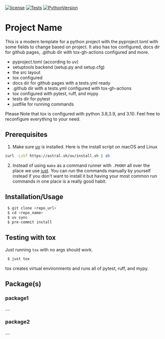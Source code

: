 [![license](https://img.shields.io/badge/license-MIT-blue)](https://opensource.org/license/mit/)
[![Tests](https://github.com/omar-abdelgawad/python-project-template/actions/workflows/tests.yml/badge.svg)](https://github.com/omar-abdelgawad/python-project-template/actions)
[![PythonVersion](https://img.shields.io/badge/python-3.10%20%7C%203.11%20%7C%203.12-blue)](https://img.shields.io/badge/python-3.8%20%7C%203.9%20%7C%203.10-blue)
<!-- [![Code style: black](https://img.shields.io/badge/code%20style-black-000000.svg)](https://github.com/psf/black) -->

# Project Name
This is a modern template for a python project with the pyproject.toml with some fields to change based on project. It also has tox configured, docs dir for github pages, .github dir with tox-gh-actions configured and more.  
- pyproject.toml (according to uv)
- setuptools backend (setup.py and setup.cfg)
- the src layout
- tox configured
- docs dir for github pages with a tests.yml ready
- .github dir with a tests.yml configured with tox-gh-actions
- tox configured with pytest, ruff, and mypy
- tests dir for pytest 
- justfile for running commands

Please Note that tox is configured with python 3.8,3.9, and 3.10. Feel free to reconfigure everything to your need.

## Prerequisites
1. Make sure [uv](https://docs.astral.sh/uv/getting-started/installation/#installation-methods) is installed. Here is the install script on macOS and Linux
```bash
curl -LsSf https://astral.sh/uv/install.sh | sh
```
2. Instead of using `make` as a command runner with `.PHONY` all over the place we use [just](https://just.systems/). You can run the commands manually by yourself instead if you don't want to install it but having your most common run commands in one place is a really good habit. 

## Installation/Usage
```bash
 $ git clone <repo_url>
 $ cd <repo_name>
 $ uv sync
 $ pre-commit install
``` 

## Testing with tox
Just running `tox` with no args should work.
```bash
 $ just tox
```
tox creates virtual environments and runs all of pytest, ruff, and mypy.
## Package(s)

### package1
....
### package2
....
